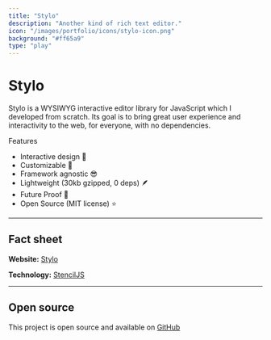 ```yaml
---
title: "Stylo"
description: "Another kind of rich text editor."
icon: "/images/portfolio/icons/stylo-icon.png"
background: "#ff65a9"
type: "play"
---
```


# Stylo

Stylo is a WYSIWYG interactive editor library for JavaScript which I developed from scratch. Its goal is to bring great user experience and interactivity to the web, for everyone, with no dependencies.

Features

- Interactive design 🎯
- Customizable 💪
- Framework agnostic 😎
- Lightweight (30kb gzipped, 0 deps) 🪶
- Future Proof 🚀
- Open Source (MIT license) ⭐️

---

## Fact sheet

**Website:** [Stylo](https://stylojs.com/)

**Technology:** [StencilJS](https://stenciljs.com/)

---

## Open source

This project is open source and available on [GitHub](https://github.com/papyrs/stylo)
